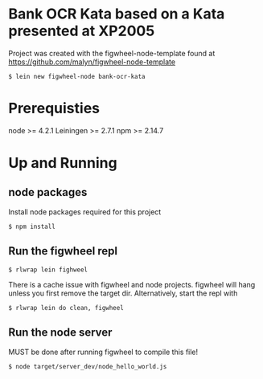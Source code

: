 # Bank OCR Kata based on a Kata presented at XP2005

Project was created with the figwheel-node-template found at https://github.com/malyn/figwheel-node-template

```
$ lein new figwheel-node bank-ocr-kata
```

# Prerequisties

node >= 4.2.1
Leiningen >= 2.7.1
npm >= 2.14.7

# Up and Running

## node packages

Install node packages required for this project

```
$ npm install
```

## Run the figwheel repl

```
$ rlwrap lein fighweel
```

There is a cache issue with figwheel and node projects. figwheel
will hang unless you first remove the target dir. Alternatively,
start the repl with

```
$ rlwrap lein do clean, figwheel
```

## Run the node server

MUST be done after running figwheel to compile this file!

```
$ node target/server_dev/node_hello_world.js
```
